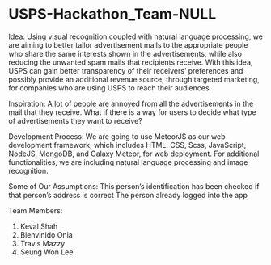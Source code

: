 # USPS-Hackathon_Team-NULL

Idea:
Using visual recognition coupled with natural language processing, we are aiming to better tailor advertisement mails to the appropriate people who share the same interests shown in the advertisements, while also reducing the unwanted spam mails that recipients receive. With this idea, USPS can gain better transparency of their receivers’ preferences and possibly provide an additional revenue source, through targeted marketing, for companies who are using USPS to reach their audiences.

Inspiration:
A lot of people are annoyed from all the advertisements in the mail that they receive. What if there is a way for users to decide what type of advertisements they want to receive?

Development Process:
We are going to use MeteorJS as our web development framework, which includes HTML, CSS, Scss, JavaScript, NodeJS, MongoDB, and Galaxy Meteor, for web deployment.
For additional functionalities, we are including natural language processing and image recognition.

Some of Our Assumptions:
This person’s identification has been checked if that person’s address is correct
The person already logged into the app

Team Members:
1. Keval Shah
2. Bienvinido Onia
3. Travis Mazzy
4. Seung Won Lee
